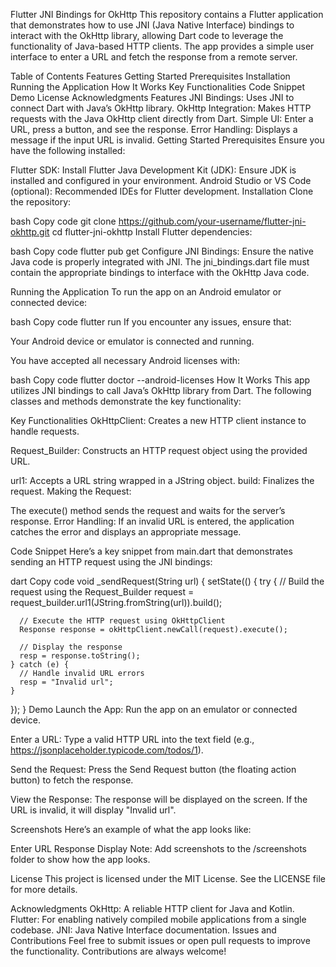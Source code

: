 Flutter JNI Bindings for OkHttp
This repository contains a Flutter application that demonstrates how to use JNI (Java Native Interface) bindings to interact with the OkHttp library, allowing Dart code to leverage the functionality of Java-based HTTP clients. The app provides a simple user interface to enter a URL and fetch the response from a remote server.

Table of Contents
Features
Getting Started
Prerequisites
Installation
Running the Application
How It Works
Key Functionalities
Code Snippet
Demo
License
Acknowledgments
Features
JNI Bindings: Uses JNI to connect Dart with Java’s OkHttp library.
OkHttp Integration: Makes HTTP requests with the Java OkHttp client directly from Dart.
Simple UI: Enter a URL, press a button, and see the response.
Error Handling: Displays a message if the input URL is invalid.
Getting Started
Prerequisites
Ensure you have the following installed:

Flutter SDK: Install Flutter
Java Development Kit (JDK): Ensure JDK is installed and configured in your environment.
Android Studio or VS Code (optional): Recommended IDEs for Flutter development.
Installation
Clone the repository:

bash
Copy code
git clone https://github.com/your-username/flutter-jni-okhttp.git
cd flutter-jni-okhttp
Install Flutter dependencies:

bash
Copy code
flutter pub get
Configure JNI Bindings: Ensure the native Java code is properly integrated with JNI. The jni_bindings.dart file must contain the appropriate bindings to interface with the OkHttp Java code.

Running the Application
To run the app on an Android emulator or connected device:

bash
Copy code
flutter run
If you encounter any issues, ensure that:

Your Android device or emulator is connected and running.

You have accepted all necessary Android licenses with:

bash
Copy code
flutter doctor --android-licenses
How It Works
This app utilizes JNI bindings to call Java’s OkHttp library from Dart. The following classes and methods demonstrate the key functionality:

Key Functionalities
OkHttpClient:
Creates a new HTTP client instance to handle requests.

Request_Builder:
Constructs an HTTP request object using the provided URL.

url1: Accepts a URL string wrapped in a JString object.
build: Finalizes the request.
Making the Request:

The execute() method sends the request and waits for the server’s response.
Error Handling:
If an invalid URL is entered, the application catches the error and displays an appropriate message.

Code Snippet
Here’s a key snippet from main.dart that demonstrates sending an HTTP request using the JNI bindings:

dart
Copy code
void _sendRequest(String url) {
  setState(() {
    try {
      // Build the request using the Request_Builder
      request = request_builder.url1(JString.fromString(url)).build();
      
      // Execute the HTTP request using OkHttpClient
      Response response = okHttpClient.newCall(request).execute();

      // Display the response
      resp = response.toString();
    } catch (e) {
      // Handle invalid URL errors
      resp = "Invalid url";
    }
  });
}
Demo
Launch the App:
Run the app on an emulator or connected device.

Enter a URL:
Type a valid HTTP URL into the text field (e.g., https://jsonplaceholder.typicode.com/todos/1).

Send the Request:
Press the Send Request button (the floating action button) to fetch the response.

View the Response:
The response will be displayed on the screen. If the URL is invalid, it will display "Invalid url".

Screenshots
Here’s an example of what the app looks like:

Enter URL	Response Display
Note: Add screenshots to the /screenshots folder to show how the app looks.

License
This project is licensed under the MIT License. See the LICENSE file for more details.

Acknowledgments
OkHttp: A reliable HTTP client for Java and Kotlin.
Flutter: For enabling natively compiled mobile applications from a single codebase.
JNI: Java Native Interface documentation.
Issues and Contributions
Feel free to submit issues or open pull requests to improve the functionality. Contributions are always welcome!

